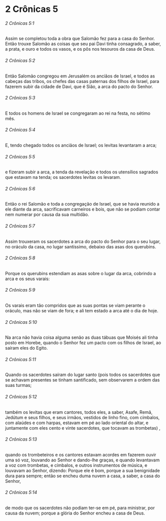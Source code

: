 # 2 Crônicas 5

###### 2 Crônicas 5:1

Assim se completou toda a obra que Salomão fez para a casa do Senhor. Então trouxe Salomão as coisas que seu pai Davi tinha consagrado, a saber, a prata, e ouro e todos os vasos, e os pôs nos tesouros da casa de Deus.

###### 2 Crônicas 5:2

Então Salomão congregou em Jerusalém os anciãos de Israel, e todos as cabeças das tribos, os chefes das casas paternas dos filhos de Israel, para fazerem subir da cidade de Davi, que é Sião, a arca do pacto do Senhor.

###### 2 Crônicas 5:3

E todos os homens de Israel se congregaram ao rei na festa, no sétimo mês.

###### 2 Crônicas 5:4

E, tendo chegado todos os anciãos de Israel; os levitas levantaram a arca;

###### 2 Crônicas 5:5

e fizeram subir a arca, a tenda da revelação e todos os utensílios sagrados que estavam na tenda; os sacerdotes levitas os levaram.

###### 2 Crônicas 5:6

Então o rei Salomão e toda a congregação de Israel, que se havia reunido a ele diante da arca, sacrificavam carneiros e bois, que não se podiam contar nem numerar por causa da sua multidão.

###### 2 Crônicas 5:7

Assim trouxeram os sacerdotes a arca do pacto do Senhor para o seu lugar, no oráculo da casa, no lugar santíssimo, debaixo das asas dos querubins.

###### 2 Crônicas 5:8

Porque os querubins estendiam as asas sobre o lugar da arca, cobrindo a arca e os seus varais:

###### 2 Crônicas 5:9

Os varais eram tão compridos que as suas pontas se viam perante o oráculo, mas não se viam de fora; e ali tem estado a arca até o dia de hoje.

###### 2 Crônicas 5:10

Na arca não havia coisa alguma senão as duas tábuas que Moisés ali tinha posto em Horebe, quando o Senhor fez um pacto com os filhos de Israel, ao saíram eles do Egito.

###### 2 Crônicas 5:11

Quando os sacerdotes saíram do lugar santo (pois todos os sacerdotes que se achavam presentes se tinham santificado, sem observarem a ordem das suas turmas;

###### 2 Crônicas 5:12

também os levitas que eram cantores, todos eles, a saber, Asafe, Remã, Jedútum e seus filhos, e seus irmãos, vestidos de linho fino, com címbalos, com alaúdes e com harpas, estavam em pé ao lado oriental do altar, e juntamente com eles cento e vinte sacerdotes, que tocavam as trombetas) ,

###### 2 Crônicas 5:13

quando os trombeteiros e os cantores estavam acordes em fazerem ouvir uma só voz, louvando ao Senhor e dando-lhe graças, e quando levantavam a voz com trombetas, e címbalos, e outros instrumentos de música, e louvavam ao Senhor, dizendo: Porque ele é bom, porque a sua benignidade dura para sempre; então se encheu duma nuvem a casa, a saber, a casa do Senhor,

###### 2 Crônicas 5:14

de modo que os sacerdotes não podiam ter-se em pé, para ministrar, por causa da nuvem; porque a glória do Senhor encheu a casa de Deus.

